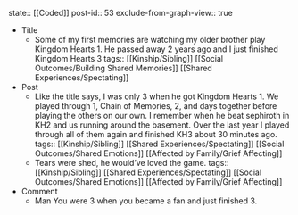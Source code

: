 state:: [[Coded]]
post-id:: 53
exclude-from-graph-view:: true

- Title
  - Some of my first memories are watching my older brother play Kingdom Hearts 1. He passed away 2 years ago and I just finished Kingdom Hearts 3
    tags:: [[Kinship/Sibling]] [[Social Outcomes/Building Shared Memories]] [[Shared Experiences/Spectating]]
- Post
  - Like the title says, I was only 3 when he got Kingdom Hearts 1. We played through 1, Chain of Memories, 2, and days together before playing the others on our own. I remember when he beat sephiroth in KH2 and us running around the basement. Over the last year I played through all of them again and finished KH3 about 30 minutes ago.
    tags:: [[Kinship/Sibling]] [[Shared Experiences/Spectating]] [[Social Outcomes/Shared Emotions]] [[Affected by Family/Grief Affecting]]
  - Tears were shed, he would’ve loved the game.
    tags:: [[Kinship/Sibling]] [[Shared Experiences/Spectating]] [[Social Outcomes/Shared Emotions]] [[Affected by Family/Grief Affecting]]
- Comment
  - Man
    You were 3 when you became a fan and just finished 3.
